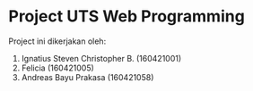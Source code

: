 # Project UTS Web Programming

Project ini dikerjakan oleh:
1. Ignatius Steven Christopher B. (160421001)
2. Felicia (160421005)
3. Andreas Bayu Prakasa (160421058)
